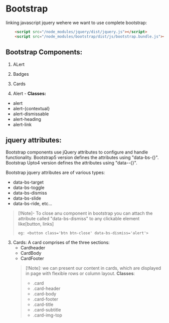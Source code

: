 # Bootstrap 
linking javascript jquery wehere we want to use complete bootstrap:
```html
    <script src="/node_modules/jquery/dist/jquery.js"></script>
    <script src="/node_modules/bootstrap/dist/js/bootstrap.bundle.js"></script>
```
## Bootstrap Components:
1. ALert
2. Badges
3. Cards

1. Alert -
**Classes:**
* alert
* alert-{contextual}
* alert-dismissable
* alert-heading
* alert-link


## jquery attributes:
Bootstrap components use jQuery attributes to configure and handle functionality.
Bootstrap5 version defines the attributes using "data-bs-{}".
Bootstrap Upto4 version defines the attributes using "data--{}".

Bootstrap jquery attributes are of various types:
* data-bs-target
* data-bs-toggle
* data-bs-dismiss
* data-bs-slide
* data-bs-ride, etc...
>[!Note]-
> To close anu component in bootstrap you can attach the attribute called "data-bs-dismiss" to any clickable element like[button, links]
> ```<button class='btn btn-close' data-bs-dismiss='component-name'>
> eg: <button class='btn btn-close' data-bs-dismiss='alert'>
> ```

3. Cards: A card comprises of the three sections:
   * Cardheader
   * CardBody
   * CardFooter
   >[!Note]:
   > we can present our content in cards, which are displayed in page with flexible rows or column layout.
   > **Classes**:
   > * .card
   > * .card-header
   > * .card-body
   > * .card-footer
   > * .card-title
   > * .card-subtitle
   > * .card-img-top
